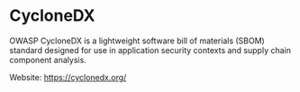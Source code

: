 # CycloneDX

OWASP CycloneDX is a lightweight software bill of materials (SBOM) standard designed for use in application security contexts and supply chain component analysis.

Website: <https://cyclonedx.org/>